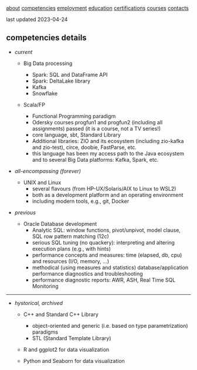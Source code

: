 <div class="topnav">
    <a href="./index.html">about</a>
    <a class="active" href="./competencies.html">competencies</a>
    <a href="./employment.html">employment</a>
    <a href="./education.html">education</a>
    <a href="./certifications.html">certifications</a>
    <a href="./courses.html">courses</a>
    <a href="./contacts.html">contacts</a>
</div>

last updated 2023-04-24

## competencies details

* *current*
    + Big Data processing
        - Spark: SQL and DataFrame API
        - Spark: DeltaLake library
        - Kafka
        - Snowflake

   + Scala/FP
        - Functional Programming paradigm
        - Odersky courses progfun1 and progfun2 (including all assignments) passed (it is a course, not a TV series!)
        - core language, sbt, Standard Library
        - Additional libraries: ZIO and its ecosystem (including zio-kafka and zio-test), circe, doobie, FastParse, etc.
        - this language has been my access path to the Java ecosystem and to several Big Data platforms: Kafka, Spark, etc.

 * *all-encompassing (forever)*
    + UNIX and Linux
        - several flavours (from HP-UX/Solaris/AIX to Linux to WSL2)
        - both as a development platform and an operating environment
        - including modern tools, e.g., git, Docker

* *previous*
    + Oracle Database development
        - Analytic SQL: window functions, pivot/unpivot, model clause, SQL row pattern matching (12c)
        - serious SQL tuning (no quackery): interpreting and altering execution plans (e.g., with hints)
        - performance concepts and measures: time (elapsed, db, cpu) and resources (I/O, memory, ...)
        - methodical (using measures and statistics) database/application performance diagnostics and troubleshooting
        - performance diagnostic reports: AWR, ASH, Real Time SQL Monitoring

---
* *hystorical, archived*
    + C++ and Standard C++ Library
        - object-oriented and generic (i.e. based on type parametrization) paradigms
        - STL (Standard Template Library)

    + R and ggplot2 for data visualization

    + Python and Seaborn for data visualization
